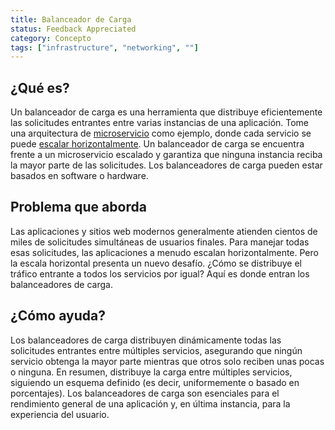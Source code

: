 ```yaml
---
title: Balanceador de Carga
status: Feedback Appreciated
category: Concepto
tags: ["infrastructure", "networking", ""]
---
```


## ¿Qué es?

Un balanceador de carga es una herramienta que distribuye eficientemente las solicitudes entrantes entre varias instancias de una aplicación.
Tome una arquitectura de [microservicio](/es/microservices/) como ejemplo, donde cada servicio se puede [escalar horizontalmente](/es/horizontal-scaling/).
Un balanceador de carga se encuentra frente a un microservicio escalado y garantiza que ninguna instancia reciba la mayor parte de las solicitudes.
Los balanceadores de carga pueden estar basados en software o hardware.

## Problema que aborda

Las aplicaciones y sitios web modernos generalmente atienden cientos de miles de solicitudes simultáneas de usuarios finales.
Para manejar todas esas solicitudes, las aplicaciones a menudo escalan horizontalmente.
Pero la escala horizontal presenta un nuevo desafío. ¿Cómo se distribuye el tráfico entrante a todos los servicios por igual?
Aquí es donde entran los balanceadores de carga.

## ¿Cómo ayuda?

Los balanceadores de carga distribuyen dinámicamente todas las solicitudes entrantes entre múltiples servicios, asegurando que ningún servicio obtenga la mayor parte mientras que otros solo reciben unas pocas o ninguna.
En resumen, distribuye la carga entre múltiples servicios, siguiendo un esquema definido (es decir, uniformemente o basado en porcentajes).
Los balanceadores de carga son esenciales para el rendimiento general de una aplicación y, en última instancia, para la experiencia del usuario.
